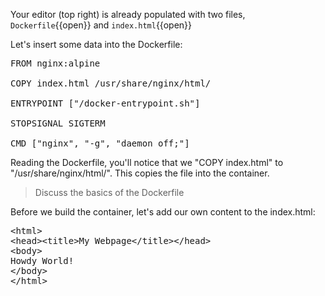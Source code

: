 Your editor (top right) is already populated with two files, `Dockerfile`{{open}} and `index.html`{{open}}

Let's insert some data into the Dockerfile:
<pre class="file" data-filename="Dockerfile" data-target="replace">
FROM nginx:alpine

COPY index.html /usr/share/nginx/html/

ENTRYPOINT ["/docker-entrypoint.sh"]

STOPSIGNAL SIGTERM

CMD [&quot;nginx&quot;, &quot;-g&quot;, &quot;daemon off;&quot;]
</pre>


Reading the Dockerfile, you'll notice that we "COPY index.html" to "/usr/share/nginx/html/". This copies the file into the container. 

> Discuss the basics of the Dockerfile

Before we build the container, let's add our own content to the index.html:
<pre class="file" data-filename="index.html" data-target="replace">&lt;html&gt;
&lt;head&gt;&lt;title&gt;My Webpage&lt;/title&gt;&lt;/head&gt;
&lt;body&gt;
Howdy World!
&lt;/body&gt;
&lt;/html&gt;
</pre>
